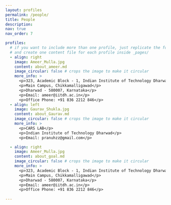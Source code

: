 ```yaml
---
layout: profiles
permalink: /people/
title: People
description: 
nav: true
nav_order: 7

profiles:
  # if you want to include more than one profile, just replicate the following block
  # and create one content file for each profile inside _pages/
  - align: right
    image: Ameer_Mulla.jpg
    content: about_ameer.md
    image_circular: false # crops the image to make it circular
    more_info: >
      <p>323, Academic Block - 1, Indian Institute of Technology Dharwad</p>
      <p>Main Campus, Chikkamalligawad</p>
      <p>Dharwad - 580007, Karnataka</p>
      <p>Email: ameer@iitdh.ac.in</p>
      <p>Office Phone: +91 836 2212 846</p>
  - align: left
    image: Gaurav_Shukla.jpg
    content: about_Gaurav.md
    image_circular: false # crops the image to make it circular
    more_info: >
      <p>CARS LAB</p>
      <p>Indian Institute of Technology Dharwad</p>
      <p>Email: pranuhzz@gmail.com</p>

  - align: right
    image: Ameer_Mulla.jpg
    content: about_goal.md
    image_circular: false # crops the image to make it circular
    more_info: >
      <p>323, Academic Block - 1, Indian Institute of Technology Dharwad</p>
      <p>Main Campus, Chikkamalligawad</p>
      <p>Dharwad - 580007, Karnataka</p>
      <p>Email: ameer@iitdh.ac.in</p>
      <p>Office Phone: +91 836 2212 846</p>
     
---
```

